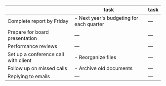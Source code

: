 |   | task | task |
| --- | --- | --- |
| Complete report by Friday | - Next year's budgeting for each quarter | — |
| Prepare for board presentation | — | — |
| Performance reviews | — | — |
| Set up a conference call with client | - Reorganize files | — |
| Follow up on missed calls | - Archive old documents | — |
| Replying to emails | — | — |